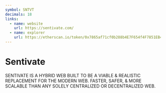```yaml
---
symbol: SNTVT
decimals: 18
links:
  - name: website
    url: https://sentivate.com/
  - name: explorer
    url: https://etherscan.io/token/0x7865af71cf0b288b4E7F654f4F7851EB46a2B7F8
---
```


# Sentivate

SENTIVATE IS A HYBRID WEB BUILT TO BE A VIABLE & REALISTIC REPLACEMENT FOR THE MODERN WEB. FASTER, SAFER, & MORE SCALABLE THAN ANY SOLELY CENTRALIZED OR DECENTRALIZED WEB.
